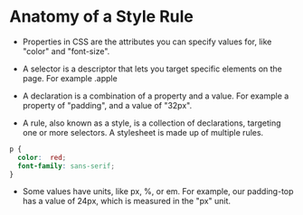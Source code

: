 # Anatomy of a Style Rule
- Properties in CSS are the attributes you can specify values for, like "color" and "font-size".

- A selector is a descriptor that lets you target specific elements on the page. For example .apple

- A declaration is a combination of a property and a value. For example a property of "padding", and a value of "32px".

- A rule, also known as a style, is a collection of declarations, targeting one or more selectors. A stylesheet is made up of multiple rules.
```css
p {
  color:  red;
  font-family: sans-serif;
}
```
- Some values have units, like px, %, or em. For example, our padding-top has a value of 24px, which is measured in the "px" unit.
